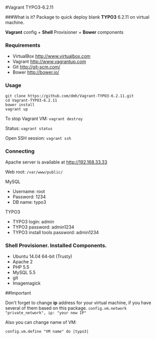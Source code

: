 #Vagrant TYPO3-6.2.11

###What is it?
Package to quick deploy blank **TYPO3** 6.2.11 on virtual machine.

**Vagrant** config + **Shell** Provisioner + **Bower** components

### Requirements

- VirtualBox <http://www.virtualbox.com>
- Vagrant <http://www.vagrantup.com>
- Git <http://git-scm.com/>
- Bower <http://bower.io/>

### Usage

```
git clone https://github.com/dmh/Vagrant-TYPO3-6.2.11.git
cd Vagrant-TYPO3-6.2.11
bower install
vagrant up
```

To stop Vagrant VM: `vagrant destroy`

Status:  `vagrant status`

Open SSH session: `vagrant ssh`

### Connecting

Apache server is available at http://192.168.33.33

Web root: `/var/www/public/`

MySQL

- Username: root
- Password: 1234
- DB name: typo3

TYPO3

- TYPO3 login: admin
- TYPO3 password: admin1234
- TYPO3 install tools password: admin1234


### Shell Provisioner. Installed Components.

- Ubuntu 14.04 64-bit (Trusty)
- Apache 2
- PHP 5.5
- MySQL 5.5
- git
- Imagemagick

##Important

Don't forget to change __ip__ address for your virtual machine, if you have several of them based on this package.
`config.vm.network "private_network", ip: "your new IP"`

Also you can change name of VM:

`config.vm.define "VM name" do |typo3|`
